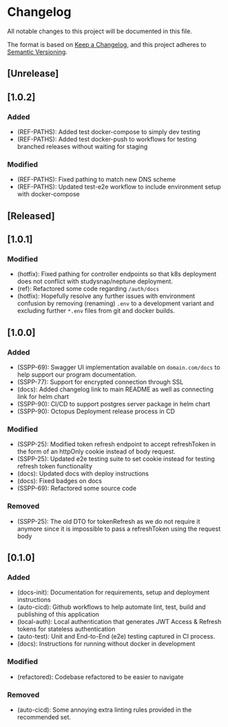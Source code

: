 # Changelog

All notable changes to this project will be documented in this file.

The format is based on [Keep a Changelog](https://keepachangelog.com/en/1.0.0/),
and this project adheres to [Semantic Versioning](https://semver.org/spec/v2.0.0.html).

## [Unrelease]

## [1.0.2]

### Added

- (REF-PATHS): Added test docker-compose to simply dev testing
- (REF-PATHS): Added test docker-push to workflows for testing branched releases without waiting for staging

### Modified

- (REF-PATHS): Fixed pathing to match new DNS scheme
- (REF-PATHS): Updated test-e2e workflow to include environment setup with docker-compose

## [Released]

## [1.0.1]

### Modified

- (hotfix): Fixed pathing for controller endpoints so that k8s deployment does not conflict with studysnap/neptune deployment.
- (ref): Refactored some code regarding `/auth/docs`
- (hotfix): Hopefully resolve any further issues with environment confusion by removing (renaming) `.env` to a development variant and excluding further `*.env` files from git and docker builds.

## [1.0.0]

### Added

- (SSPP-69): Swagger UI implementation available on `domain.com/docs` to help support our program documentation.
- (SSPP-77): Support for encrypted connection through SSL
- (docs): Added changelog link to main README as well as connecting link for helm chart
- (SSPP-90): CI/CD to support postgres server package in helm chart
- (SSPP-90): Octopus Deployment release process in CD

### Modified

- (SSPP-25): Modified token refresh endpoint to accept refreshToken in the form of an httpOnly cookie instead of body request.
- (SSPP-25): Updated e2e testing suite to set cookie instead for testing refresh token functionality
- (docs): Updated docs with deploy instructions
- (docs): Fixed badges on docs
- (SSPP-69): Refactored some source code

### Removed

- (SSPP-25): The old DTO for tokenRefresh as we do not require it anymore since it is impossible to pass a refreshToken using the request body

## [0.1.0]

### Added

- (docs-init): Documentation for requirements, setup and deployment instructions
- (auto-cicd): Github workflows to help automate lint, test, build and publishing of this application
- (local-auth): Local authentication that generates JWT Access & Refresh tokens for stateless authentication
- (auto-test): Unit and End-to-End (e2e) testing captured in CI process.
- (docs): Instructions for running without docker in development

### Modified

- (refactored): Codebase refactored to be easier to navigate

### Removed

- (auto-cicd): Some annoying extra linting rules provided in the recommended set.
